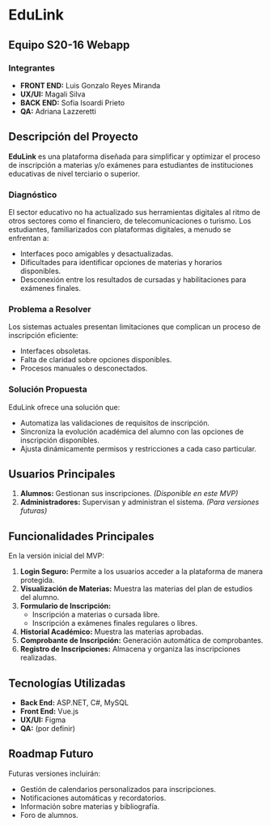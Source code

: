 # EduLink

## Equipo S20-16 Webapp

### Integrantes
- **FRONT END:** Luis Gonzalo Reyes Miranda
- **UX/UI:** Magali Silva
- **BACK END:** Sofia Isoardi Prieto
- **QA:** Adriana Lazzeretti

## Descripción del Proyecto
**EduLink** es una plataforma diseñada para simplificar y optimizar el proceso de inscripción a materias y/o exámenes para estudiantes de instituciones educativas de nivel terciario o superior.

### Diagnóstico
El sector educativo no ha actualizado sus herramientas digitales al ritmo de otros sectores como el financiero, de telecomunicaciones o turismo. Los estudiantes, familiarizados con plataformas digitales, a menudo se enfrentan a:
- Interfaces poco amigables y desactualizadas.
- Dificultades para identificar opciones de materias y horarios disponibles.
- Desconexión entre los resultados de cursadas y habilitaciones para exámenes finales.

### Problema a Resolver
Los sistemas actuales presentan limitaciones que complican un proceso de inscripción eficiente:
- Interfaces obsoletas.
- Falta de claridad sobre opciones disponibles.
- Procesos manuales o desconectados.

### Solución Propuesta
EduLink ofrece una solución que:
- Automatiza las validaciones de requisitos de inscripción.
- Sincroniza la evolución académica del alumno con las opciones de inscripción disponibles.
- Ajusta dinámicamente permisos y restricciones a cada caso particular.

## Usuarios Principales
1. **Alumnos:** Gestionan sus inscripciones. *(Disponible en este MVP)*
2. **Administradores:** Supervisan y administran el sistema. *(Para versiones futuras)*

## Funcionalidades Principales
En la versión inicial del MVP:
1. **Login Seguro:** Permite a los usuarios acceder a la plataforma de manera protegida.
2. **Visualización de Materias:** Muestra las materias del plan de estudios del alumno.
3. **Formulario de Inscripción:**
   - Inscripción a materias o cursada libre.
   - Inscripción a exámenes finales regulares o libres.
4. **Historial Académico:** Muestra las materias aprobadas.
5. **Comprobante de Inscripción:** Generación automática de comprobantes.
6. **Registro de Inscripciones:** Almacena y organiza las inscripciones realizadas.

## Tecnologías Utilizadas
- **Back End:** ASP.NET, C#, MySQL
- **Front End:** Vue.js
- **UX/UI:** Figma
- **QA:** (por definir)

## Roadmap Futuro
Futuras versiones incluirán:
- Gestión de calendarios personalizados para inscripciones.
- Notificaciones automáticas y recordatorios.
- Información sobre materias y bibliografía.
- Foro de alumnos.
